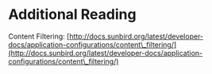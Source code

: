 # Additional Reading

Content Filtering: [http://docs.sunbird.org/latest/developer-docs/application-configurations/content\_filtering/](http://docs.sunbird.org/latest/developer-docs/application-configurations/content\_filtering/)

